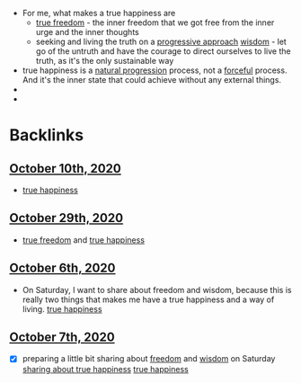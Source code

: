 - For me, what makes a true happiness are 
    - [true freedom](<true freedom.md>) - the inner freedom that we got free from the inner urge and the inner thoughts
    - seeking and living the truth on a [progressive approach](<progressive approach.md>) [wisdom](<wisdom.md>) - let go of the untruth and have the courage to direct ourselves to live the truth, as it's the only sustainable way
- true happiness is a [natural progression](<natural progression.md>) process, not a [forceful](<forceful.md>) process. And it's the inner state that could achieve without any external things.
- 
- 

# Backlinks
## [October 10th, 2020](<October 10th, 2020.md>)
- [true happiness](<true happiness.md>)

## [October 29th, 2020](<October 29th, 2020.md>)
- [true freedom](<true freedom.md>) and [true happiness](<true happiness.md>)

## [October 6th, 2020](<October 6th, 2020.md>)
- On Saturday, I want to share about freedom and wisdom, because this is really two things that makes me have a true happiness and a way of living. [true happiness](<true happiness.md>)

## [October 7th, 2020](<October 7th, 2020.md>)
- [x] preparing a little bit sharing about [freedom](<freedom.md>) and [wisdom](<wisdom.md>) on Saturday [sharing about true happiness](<sharing about true happiness.md>) [true happiness](<true happiness.md>)

